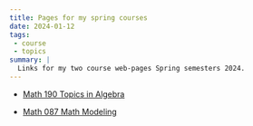 ```yaml
---
title: Pages for my spring courses
date: 2024-01-12
tags:
 - course
 - topics
summary: |
  Links for my two course web-pages Spring semesters 2024.
---
```


- [Math 190 Topics in Algebra](https://gmcninch-tufts.github.io/2024-Sp-Math190)

- [Math 087 Math Modeling](https://gmcninch-tufts.github.io/2024-Sp-Math087)

